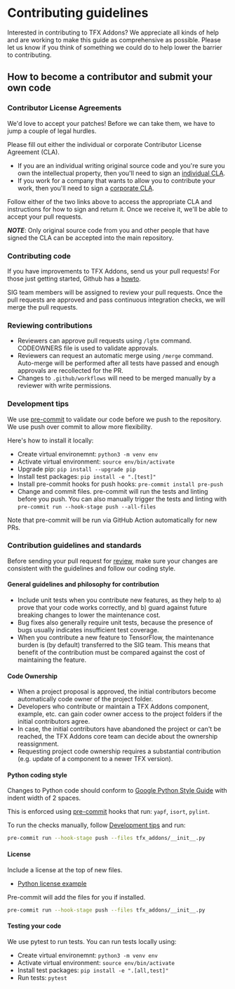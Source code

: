 # Contributing guidelines

Interested in contributing to TFX Addons? We appreciate all kinds of help and are working to make this guide as comprehensive as possible.
Please let us know if you think of something we could do to help lower the barrier to contributing.

## How to become a contributor and submit your own code

### Contributor License Agreements

We'd love to accept your patches! Before we can take them, we have to jump a couple of legal hurdles.

Please fill out either the individual or corporate Contributor License Agreement (CLA).

  * If you are an individual writing original source code and you're sure you own the intellectual property, then you'll need to sign an [individual CLA](https://code.google.com/legal/individual-cla-v1.0.html).
  * If you work for a company that wants to allow you to contribute your work, then you'll need to sign a [corporate CLA](https://code.google.com/legal/corporate-cla-v1.0.html).

Follow either of the two links above to access the appropriate CLA and instructions for how to sign and return it. Once we receive it, we'll be able to accept your pull requests.

***NOTE***: Only original source code from you and other people that have signed the CLA can be accepted into the main repository.

### Contributing code

If you have improvements to TFX Addons, send us your pull requests! For those
just getting started, Github has a [howto](https://help.github.com/articles/using-pull-requests/).

SIG team members will be assigned to review your pull requests. Once the pull requests are approved and pass continuous integration checks, we will merge the pull requests.

### Reviewing contributions

- Reviewers can approve pull requests using `/lgtm` command. CODEOWNERS file is used to validate approvals.
- Reviewers can request an automatic merge using `/merge` command. Auto-merge will be performed after all tests have passed and enough approvals are recollected for the PR.
- Changes to `.github/workflows` will need to be merged manually by a reviewer with write permissions.

### Development tips

We use [pre-commit](https://pre-commit.com/) to validate our code before we push to the repository. We use push over commit to allow more flexibility.

Here's how to install it locally:
- Create virtual environemnt: `python3 -m venv env`
- Activate virtual environment: `source env/bin/activate`
- Upgrade pip: `pip install --upgrade pip`
- Install test packages: `pip install -e ".[test]"`
- Install pre-commit hooks for push hooks: `pre-commit install pre-push`
- Change and commit files. pre-commit will run the tests and linting before you push. You can also manually trigger the tests and linting with `pre-commit run --hook-stage push --all-files`

Note that pre-commit will be run via GitHub Action automatically for new PRs.

### Contribution guidelines and standards

Before sending your pull request for
[review](https://github.com/tensorflow/tfx-addons/pulls),
make sure your changes are consistent with the guidelines and follow our coding style.

#### General guidelines and philosophy for contribution

* Include unit tests when you contribute new features, as they help to
  a) prove that your code works correctly, and b) guard against future breaking
  changes to lower the maintenance cost.
* Bug fixes also generally require unit tests, because the presence of bugs
  usually indicates insufficient test coverage.
* When you contribute a new feature to TensorFlow, the maintenance burden is (by
  default) transferred to the SIG team. This means that benefit of the
  contribution must be compared against the cost of maintaining the feature.

#### Code Ownership

* When a project proposal is approved, the initial contributors become automatically code owner of the project folder.
* Developers who contribute or maintain a TFX Addons component, example, etc. can gain coder owner access to the project folders
  if the initial contributors agree.
* In case, the initial contributors have abandoned the project or can't be reached, the TFX Addons core team can decide about the ownership reassignment.
* Requesting project code ownership requires a substantial contribution (e.g. update of a component to a newer TFX version).

#### Python coding style

Changes to Python code should conform to
[Google Python Style Guide](https://google.github.io/styleguide/pyguide.html) with indent width of 2 spaces.

This is enforced using [pre-commit](https://pre-commit.com/) hooks that run: `yapf`, `isort`, `pylint`.

To run the checks manually, follow [Development tips](#development-tips) and run:
```bash
pre-commit run --hook-stage push --files tfx_addons/__init__.py
```

#### License

Include a license at the top of new files.

* [Python license example](https://github.com/tensorflow/tensorflow/blob/master/tensorflow/python/ops/nn.py#L1)

Pre-commit will add the files for you if installed.

```bash
pre-commit run --hook-stage push --files tfx_addons/__init__.py
```

#### Testing your code

We use pytest to run tests. You can run tests locally using:

- Create virtual environemnt: `python3 -m venv env`
- Activate virtual environment: `source env/bin/activate`
- Install test packages: `pip install -e ".[all,test]"`
- Run tests: `pytest`
